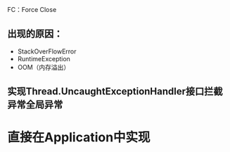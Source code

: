 FC：Force Close

## 出现的原因：
* StackOverFlowError
* RuntimeException
* OOM（内存溢出）

## 实现Thread.UncaughtExceptionHandler接口拦截异常全局异常
# 直接在Application中实现
```java

```
